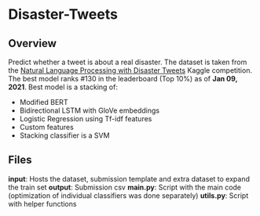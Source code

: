 # Disaster-Tweets


## Overview
Predict whether a tweet is about a real disaster. The dataset is taken from the [Natural Language Processing with Disaster Tweets](https://www.kaggle.com/c/nlp-getting-started/overview) Kaggle competition. The best model ranks #130 in the leaderboard (Top 10%) as of **Jan 09, 2021**. 
Best model is a stacking of:
- Modified BERT
- Bidirectional LSTM with GloVe embeddings
- Logistic Regression using Tf-idf features
- Custom features
- Stacking classifier is a SVM


## Files
**input**: Hosts the dataset, submission template and extra dataset to expand the train set
**output**: Submission csv
**main.py**: Script with the main code (optimization of individual classifiers was done separately)
**utils.py**: Script with helper functions
